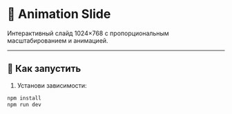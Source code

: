 # 🧪 Animation Slide

Интерактивный слайд 1024×768 с пропорциональным масштабированием и анимацией. 

---

## 🚀 Как запустить

1. Установи зависимости:

```bash
npm install
npm run dev